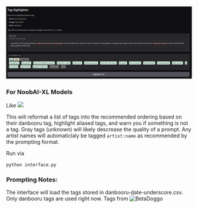 ![Alt text](https://raw.githubusercontent.com/CoffeeVampir3/NoobAIXLPromptRecombobulator/2788e2c26a5dfec49ab01ec375323ae8e527629e/image.png)

### For NoobAI-XL Models
Like ![](https://huggingface.co/Laxhar/noobai-XL-Vpred-1.0)

This will reformat a list of tags into the recommended ordering based on their danbooru tag, highlight aliased tags, and warn you if something is not a tag. Gray tags (unknown) will likely descrease the quality of a prompt. Any artist names will automaticlaly be tagged `artist:name` as recommended by the prompting format. 

Run via
```
python interface.py
```

### Prompting Notes:

The interface will load the tags stored in danbooru-date-underscore.csv. Only danbooru tags are used right now. Tags from ![BetaDoggo](https://github.com/BetaDoggo/danbooru-tag-list)
